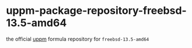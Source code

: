 # uppm-package-repository-freebsd-13.5-amd64

the official [uppm](https://github.com/leleliu008/uppm) formula repository for `freebsd-13.5-amd64`
